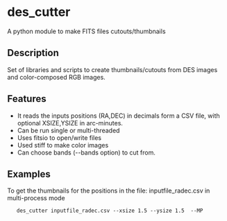 # des_cutter

A python module to make FITS files cutouts/thumbnails

Description
-----------

Set of libraries and scripts to create thumbnails/cutouts from DES images and color-composed RGB images.

Features
--------
- It reads the inputs positions (RA,DEC) in decimals form a CSV file, with optional XSIZE,YSIZE in arc-minutes.
- Can be run single or multi-threaded
- Uses fitsio to open/write files
- Used stiff to make color images
- Can choose bands (--bands option) to cut from.

Examples
--------
To get the thumbnails for the positions in the file: inputfile_radec.csv in multi-process mode

```
   des_cutter inputfile_radec.csv --xsize 1.5 --ysize 1.5  --MP
```
